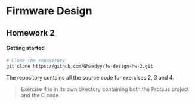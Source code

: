 # Firmware Design

## Homework 2

#### Getting started

```bash
# Clone the repository
git clone https://github.com/Ghaadyy/fw-design-hw-2.git
```

The repository contains all the source code for exercises 2, 3 and 4.

> Exercise 4 is in its own directory containing both the Proteus project and the C code.
